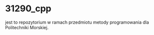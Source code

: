 # 31290_cpp

jest to repozytorium w ramach przedmiotu metody programowania dla Politechniki Morskiej.
